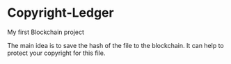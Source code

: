 # Copyright-Ledger
My first Blockchain project

The main idea is to save the hash of the file to the blockchain. It can help to protect your copyright for this file.
